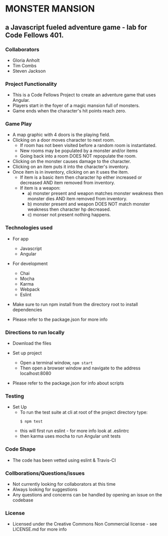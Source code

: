 # MONSTER MANSION
## a Javascript fueled adventure game - lab for Code Fellows 401.

### Collaborators
  - Gloria Anholt
  - Tim Combs
  - Steven Jackson


### Project Functionality
  - This is a Code Fellows Project to create an adventure game that uses Angular.
  - Players start in the foyer of a magic mansion full of monsters.
  - Game ends when the character's hit points reach zero.

### Game Play
  - A map graphic with 4 doors is the playing field.
  - Clicking on a door moves character to next room.
    - If room has not been visited before a random room is instantiated.
    - New rooms may be populated by a monster and/or items
    - Going back into a room DOES NOT repopulate the room.
  - Clicking on the monster causes damage to the character.
  - Clicking on an item puts it into the character's inventory.
  - Once item is in inventory, clicking on an it uses the item.
    - If item is a basic item then character hp either increased or decreased AND item removed from inventory.
    - If item is a weapon:
      - a) monster present and weapon matches monster weakness then monster dies AND item removed from inventory.
      - b) monster present and weapon DOES NOT match monster weakness then character hp decreased.
      - c) monser not present nothing happens.

### Technologies used
  - For app
    - Javascript
    - Angular

  - For development
    - Chai
    - Mocha
    - Karma
    - Webpack
    - Eslint

  - Make sure to run npm install from the directory root to install dependencies
  - Please refer to the package.json for more info


### Directions to run locally
  - Download the files
  - Set up project
    - Open a terminal window, `npm start`
    - Then open a browser window and navigate to the address localhost:8080

  - Please refer to the package.json for info about scripts


### Testing
  - Set Up
    - To run the test suite at cli at root of the project directory type:
      ```
      $ npm test
      ```
    - this will first run eslint - for more info look at .eslintrc
    - then karma uses mocha to run Angular unit tests


### Code Shape
  - The code has been vetted using eslint & Travis-CI

### Collborations/Questions/issues
  - Not currently looking for collaborators at this time
  - Always looking for suggestions
  - Any questions and concerns can be handled by opening an issue on the codebase

### License
  - Licensed under the Creative Commons Non Commercial license - see LICENSE.md for more info
